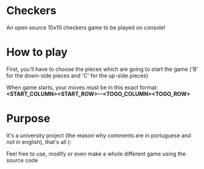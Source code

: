 # Checkers
An open source 10x10 checkers game to be played on console!

# How to play
First, you'll have to choose the pieces which are going to start the game ('B' for the down-side pieces and 'C' for the up-side pieces)

When game starts, your moves must be in this exact format: __<START_COLUMN><START_ROW>--<TOGO_COLUMN><TOGO_ROW>__

# Purpose
It's a university project (the reason why comments are in portuguese and not in english), that's all (:

Feel free to use, modify or even make a whole different game using the source code
